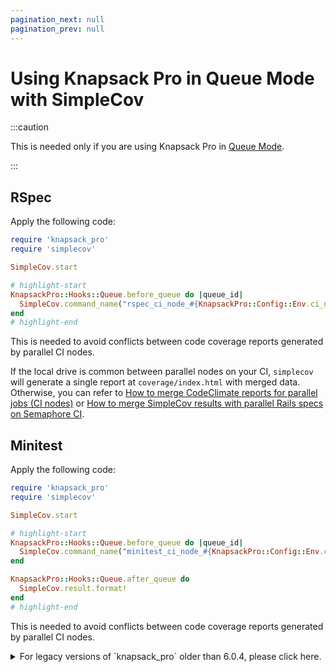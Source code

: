 ```yaml
---
pagination_next: null
pagination_prev: null
---
```


# Using Knapsack Pro in Queue Mode with SimpleCov

:::caution

This is needed only if you are using Knapsack Pro in [Queue Mode](../overview/index.mdx#queue-mode-dynamic-split).

:::

## RSpec

Apply the following code:

```ruby title="spec/spec_helper.rb"
require 'knapsack_pro'
require 'simplecov'

SimpleCov.start

# highlight-start
KnapsackPro::Hooks::Queue.before_queue do |queue_id|
  SimpleCov.command_name("rspec_ci_node_#{KnapsackPro::Config::Env.ci_node_index}")
end
# highlight-end
```

This is needed to avoid conflicts between code coverage reports generated by parallel CI nodes.

If the local drive is common between parallel nodes on your CI, `simplecov` will generate a single report at `coverage/index.html` with merged data. Otherwise, you can refer to [How to merge CodeClimate reports for parallel jobs (CI nodes)](https://docs.knapsackpro.com/2019/how-to-merge-codeclimate-reports-for-parallel-jobs-ci-nodes) or [How to merge SimpleCov results with parallel Rails specs on Semaphore CI](https://docs.knapsackpro.com/2020/how-to-merge-simplecov-results-with-parallel-rails-specs).

## Minitest

Apply the following code:

```ruby title="test/test_helper.rb"
require 'knapsack_pro'
require 'simplecov'

SimpleCov.start

# highlight-start
KnapsackPro::Hooks::Queue.before_queue do |queue_id|
  SimpleCov.command_name("minitest_ci_node_#{KnapsackPro::Config::Env.ci_node_index}")
end

KnapsackPro::Hooks::Queue.after_queue do
  SimpleCov.result.format!
end
# highlight-end
```

This is needed to avoid conflicts between code coverage reports generated by parallel CI nodes.

<details>
  <summary>For legacy versions of `knapsack_pro` older than 6.0.4, please click here.</summary>

  ```ruby title="test/test_helper.rb"
  require 'knapsack_pro'
  require 'simplecov'

  SimpleCov.start

  # highlight-start
  KnapsackPro::Hooks::Queue.before_queue do |queue_id|
    SimpleCov.command_name("minitest_ci_node_#{KnapsackPro::Config::Env.ci_node_index}")
  end
  # highlight-end
  ```

</details>

